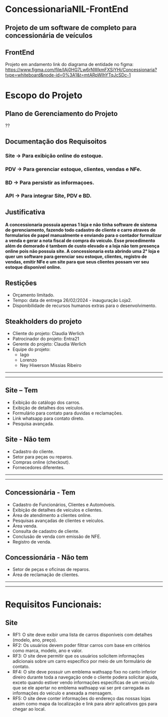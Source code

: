 # ConcessionariaNIL-FrontEnd
## Projeto de um software de completo para concessionária de veículos
## FrontEnd

Projeto em andamento
link do diagrama de entidade no figma:
https://www.figma.com/file/IAj0HG7Lw6rNWkmFXSiYHj/Concessionaria?type=whiteboard&node-id=0%3A1&t=mtARpWlhYTqJcSDc-1




# Escopo do Projeto

## Plano de Gerenciamento do Projeto
??

## Documentação dos Requisoitos
  ### Site -> Para exibição online do estoque.
  ### PDV -> Para gerenciar estoque, clientes, vendas e NFe.
  ### BD -> Para persistir as informaçoes.
  ### API -> Para integrar Site, PDV e BD.

## Justificativa
  #### A concessionaria possuia apenas 1 loja e não tinha software de sistema de gerenciamento, fazendo todo cadastro de cliente e carro atraves de formularios de papel manualmente e enviando para o contador formalizar a venda e gerar a nota fiscal de compra do veiculo. Esse procedimento além de demorado é tambem de custo elevado e a loja não tem presença online pois não possuia site. A concessionaria esta abrindo uma 2° loja e quer um software para gerenciar seu estoque, clientes, registro de vendas, emitir NFe e um site para que seus clientes possam ver seu estoque disponível online.

## Restições
  - Orçamento limitado.
  - Tempo: data de entrega 26/02/2024 - inauguração Loja2.
  - Disponibilidade de recursos humanos extras para o desenvolvimento.

## Steakholders do projeto
  - Cliente do projeto: Claudia Werlich
  - Patrocinador do projeto: Entra21
  - Gerente do projeto: Claudia Werlich
  - Equipe do projeto:
      - Iago
      - Lorenzo
      - Ney Hiwerson Missias Ribeiro

---
---
## Site – Tem
- Exibição do catálogo dos carros.
- Exibição de detalhes dos veículos.
- Formulário para contato para duvidas e reclamações.
- Link whatsapp para contato direto.
- Pesquisa avançada.
## Site - Não tem
- Cadastro do cliente.
- Setor para peças ou reparos.
- Compras online (checkout).
- Fornecedores diferentes.

---
---
## Concessionária - Tem
- Cadastro de Funcionários, Clientes e Automóveis.
- Exibição de detalhes de veículos e clientes.
- Área de atendimento a clientes online.
- Pesquisas avançadas de clientes e veículos.
- Área venda.
- Consulta de cadastro de cliente.
- Conclusão de venda com emissão de NFE.
- Registro de venda.
## Concessionária - Não tem
- Setor de peças e oficinas de reparos.
- Área de reclamação de clientes.

---
---

#  Requisitos Funcionais:
## Site
- RF1: O site deve exibir uma lista de carros disponíveis com detalhes (modelo, ano, preço).
- RF2: Os usuários devem poder filtrar carros com base em critérios como marca, modelo, ano e valor.
- RF3: O site deve permitir que os usuários solicitem informações adicionais sobre um carro específico por meio de um formulário de contato.
- RF4: O site deve possuir um emblema wathsapp fixo no canto inferior direiro durante toda a navegação onde o cliente podera solicitar ajuda, exceto quando estiver vendo informações especificas de um veiculo que se ele apertar no emblema wathsapp vai ser pré carregada as informações do veiculo e anexada a mensagem.
- RF5: O site deve conter informações do endereço das nossas lojas assim como mapa da localização e link para abrir aplicativos gps para chegar ao local.

